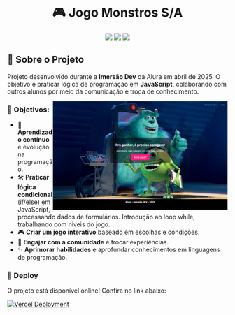 # <h1 align="center"> 🎮 Jogo Monstros S/A </h1>

<p align="center">
  <img src="https://img.shields.io/badge/JavaScript-F7DF1E?style=for-the-badge&logo=javascript&logoColor=black">
  <img src="https://img.shields.io/badge/HTML5-E34F26?style=for-the-badge&logo=html5&logoColor=white">
  <img src="https://img.shields.io/badge/CSS-239120?&style=for-the-badge&logo=css3&logoColor=white">
</p>

## 🚀 Sobre o Projeto  

Projeto desenvolvido durante a **Imersão Dev** da Alura em abril de 2025. O objetivo é praticar lógica de programação em **JavaScript**, colaborando com outros alunos por meio da comunicação e troca de conhecimento.  

<img align="right" alt="coding-gif" width="400" src="https://github.com/ErikaCZanin/jogoMonstrosSA/blob/main/imgVercel.png">

### 📌 Objetivos:  
- 🌱 **Aprendizado contínuo** e evolução na programação.  
- 🛠️ **Praticar lógica condicional** (if/else) em JavaScript, processando dados de formulários. Introdução ao loop while, trabalhando com niveis do jogo.
- 🎮 **Criar um jogo interativo** baseado em escolhas e condições.  
- 🤝 **Engajar com a comunidade** e trocar experiências.  
- ✨ **Aprimorar habilidades** e aprofundar conhecimentos em linguagens de programação.  

### 💫 Deploy  
O projeto está disponível online! Confira no link abaixo:  

[![Vercel Deployment](https://img.shields.io/badge/Vercel-Deployed-black?style=for-the-badge&logo=vercel&logoColor=white)](https://jogo-monstros-sa.vercel.app/)  

